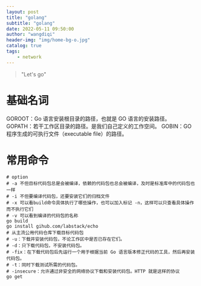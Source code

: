 ```yaml
---
layout: post
title: "golang"
subtitle: "golang"
date: 2022-05-11 09:50:00
author: "wangdiqi"
header-img: "img/home-bg-o.jpg"
catalog: true
tags:
    - network
---
```


> "Let's go"

# 基础名词

GOROOT：Go 语言安装根目录的路径，也就是 GO 语言的安装路径。
GOPATH：若干工作区目录的路径。是我们自己定义的工作空间。
GOBIN：GO 程序生成的可执行文件（executable file）的路径。

# 常用命令

```
# option
# -a 不但目标代码包总是会被编译，依赖的代码包也总会被编译，及时是标准库中的代码包也一样
# -i 不但要编译代码包，还要安装它们的归档文件
# -x 可以看build命令具体执行了哪些操作，也可以加入标记 -n，这样可以只查看具体操作而不执行它们
# -v 可以看到编译的代码包的名称
go build
go install gihub.com/labstack/echo
# 从主流公用代码仓库下载目标代码包
# -u：下载并安装代码包，不论工作区中是否已存在它们。
# -d：只下载代码包，不安装代码包。
# -fix：在下载代码包后先运行一个用于根据当前 Go 语言版本修正代码的工具，然后再安装代码包。
# -t：同时下载测试所需的代码包。
# -insecure：允许通过非安全的网络协议下载和安装代码包。HTTP 就是这样的协议
go get
```


